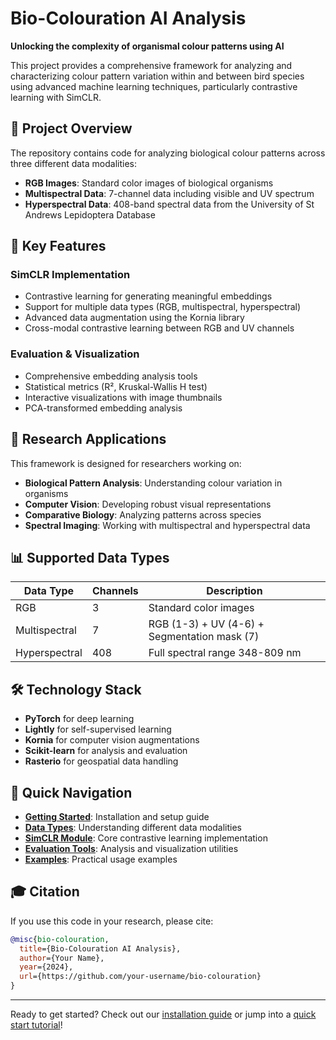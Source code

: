 # Bio-Colouration AI Analysis

**Unlocking the complexity of organismal colour patterns using AI**

This project provides a comprehensive framework for analyzing and characterizing colour pattern variation within and between bird species using advanced machine learning techniques, particularly contrastive learning with SimCLR.

## 🎯 Project Overview

The repository contains code for analyzing biological colour patterns across three different data modalities:

- **RGB Images**: Standard color images of biological organisms
- **Multispectral Data**: 7-channel data including visible and UV spectrum
- **Hyperspectral Data**: 408-band spectral data from the University of St Andrews Lepidoptera Database

## 🚀 Key Features

### SimCLR Implementation
- Contrastive learning for generating meaningful embeddings
- Support for multiple data types (RGB, multispectral, hyperspectral)
- Advanced data augmentation using the Kornia library
- Cross-modal contrastive learning between RGB and UV channels

### Evaluation & Visualization
- Comprehensive embedding analysis tools
- Statistical metrics (R², Kruskal-Wallis H test)
- Interactive visualizations with image thumbnails
- PCA-transformed embedding analysis

## 🔬 Research Applications

This framework is designed for researchers working on:

- **Biological Pattern Analysis**: Understanding colour variation in organisms
- **Computer Vision**: Developing robust visual representations
- **Comparative Biology**: Analyzing patterns across species
- **Spectral Imaging**: Working with multispectral and hyperspectral data

## 📊 Supported Data Types

| Data Type | Channels | Description |
|-----------|----------|-------------|
| RGB | 3 | Standard color images |
| Multispectral | 7 | RGB (1-3) + UV (4-6) + Segmentation mask (7) |
| Hyperspectral | 408 | Full spectral range 348-809 nm |

## 🛠️ Technology Stack

- **PyTorch** for deep learning
- **Lightly** for self-supervised learning
- **Kornia** for computer vision augmentations
- **Scikit-learn** for analysis and evaluation
- **Rasterio** for geospatial data handling

## 📖 Quick Navigation

- **[Getting Started](getting-started/overview.md)**: Installation and setup guide
- **[Data Types](data/rgb.md)**: Understanding different data modalities
- **[SimCLR Module](simclr/introduction.md)**: Core contrastive learning implementation
- **[Evaluation Tools](eval-vis/overview.md)**: Analysis and visualization utilities
- **[Examples](examples/basic.md)**: Practical usage examples

## 🎓 Citation

If you use this code in your research, please cite:

```bibtex
@misc{bio-colouration,
  title={Bio-Colouration AI Analysis},
  author={Your Name},
  year={2024},
  url={https://github.com/your-username/bio-colouration}
}
```

---

Ready to get started? Check out our [installation guide](getting-started/installation.md) or jump into a [quick start tutorial](getting-started/quickstart.md)!
